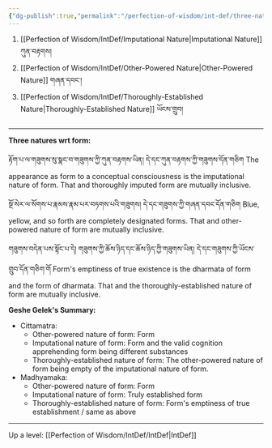 ```yaml
---
{"dg-publish":true,"permalink":"/perfection-of-wisdom/int-def/three-natures/"}
---
```


1. [[Perfection of Wisdom/IntDef/Imputational Nature\|Imputational Nature]] ཀུན་བརྟགས།
2. [[Perfection of Wisdom/IntDef/Other-Powered Nature\|Other-Powered Nature]] གཞན་དབང་།
3. [[Perfection of Wisdom/IntDef/Thoroughly-Established Nature\|Thoroughly-Established Nature]] ཡོངས་གྲུབ།
---
**Three natures wrt form:**

རྟོག་པ་ལ་གཟུགས་སུ་སྣང་བ་གཟུགས་ཀྱི་ཀུན་བརྟགས་ཡིན། དེ་དང་ཀུན་བརྟགས་ཀྱི་གཟུགས་དོན་གཅིག 
The appearance as form to a conceptual consciousness is the imputational nature of form.
That and thoroughly imputed form are mutually inclusive.

སྔོ་སེར་ལ་སོགས་པ་རྣམས་རྣམ་པར་བཏགས་པའི་གཟུགས། དེ་དང་གཟུགས་ཀྱི་གཞན་དབང་དོན་གཅིག 
Blue, yellow, and so forth are completely designated forms.
That and other-powered nature of form are mutually inclusive.

གཟུགས་བདེན་པས་སྟོང་པ་དེ། གཟུགས་ཀྱི་ཆོས་ཉིད་དང་ཆོས་ཉིད་ཀྱི་གཟུགས་ཡིན། དེ་དང་གཟུགས་ཀྱི་ཡོངས་གྲུབ་དོན་གཅིག་གོ
Form's emptiness of true existence is the dharmata of form and the form of dharmata.
That and the thoroughly-established nature of form are mutually inclusive.

**Geshe Gelek's Summary:**
- Cittamatra:
	- Other-powered nature of form: Form
	- Imputational nature of form: Form and the valid cognition apprehending form being different substances
	- Thoroughly-established nature of form: The other-powered nature of form being empty of the imputational nature of form.
- Madhyamaka:
	- Other-powered nature of form: Form
	- Imputational nature of form: Truly established form
	- Thoroughly-established nature of form: Form's emptiness of true establishment / same as above

---
Up a level: [[Perfection of Wisdom/IntDef/IntDef\|IntDef]]